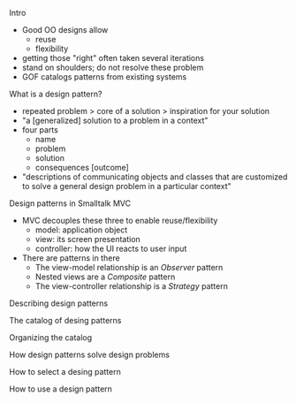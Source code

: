 
Intro

* Good OO designs allow
    * reuse
    * flexibility
* getting those "right" often taken several iterations
* stand on shoulders; do not resolve these problem
* GOF catalogs patterns from existing systems

What is a design pattern? 

* repeated problem > core of a solution > inspiration for your solution
* "a [generalized] solution to a problem in a context"
* four parts
    * name
    * problem
    * solution
    * consequences [outcome]
* "descriptions of communicating objects and classes that are customized to solve a general design problem in a particular context"

Design patterns in Smalltalk MVC

* MVC decouples these three to enable reuse/flexibility
    * model: application object
    * view: its screen presentation
    * controller: how the UI reacts to user input
* There are patterns in there
    * The view-model relationship is an *Observer* pattern
    * Nested views are a *Composite* pattern
    * The view-controller relationship is a *Strategy* pattern

Describing design patterns

The catalog of desing patterns

Organizing the catalog

How design patterns solve design problems

How to select a desing pattern

How to use a design pattern


